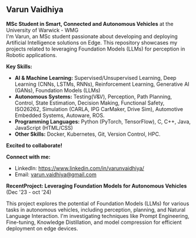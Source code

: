 ## Varun Vaidhiya

**MSc Student in Smart, Connected and Autonomous Vehicles** at the University of Warwick - WMG  
I'm Varun, an MSc student passionate about developing and deploying Artificial Intelligence solutions on Edge.  This repository showcases my projects related to leveraging Foundation Models (LLMs) for perception in Robotic applications.

**Key Skills:**

* **AI & Machine Learning:** Supervised/Unsupervised Learning, Deep Learning (CNNs, LSTMs, RNNs), Reinforcement Learning, Generative AI (GANs), Foundation Models (LLMs)
* **Autonomous Systems:**  Testing(V&V), Perception, Path Planning, Control, State Estimation, Decision Making, Functional Safety, ISO26262, Simulation (CARLA, IPG CarMaker, Drive Sim), Automotive Embedded Systems, Autoware, ROS.
* **Programming Languages:** Python (PyTorch, TensorFlow), C, C++, Java, JavaScript (HTML/CSS)
* **Other Skills:** Docker, Kubernetes, Git, Version Control, HPC.

**Excited to collaborate!**

**Connect with me:**

* LinkedIn: https://www.linkedin.com/in/varunvaidhiya/
* Email: varun.vaidhiya@gmail.com

**RecentProject: Leveraging Foundation Models for Autonomous Vehicles** (Dec '23 - oct '24)

This project explores the potential of Foundation Models (LLMs) for various tasks in autonomous vehicles, including perception, planning, and Natural Language Interaction. I'm investigating techniques like Prompt Engineering, Fine-tuning, Knowledge Distillation, and model compression for efficient deployment on edge devices.

